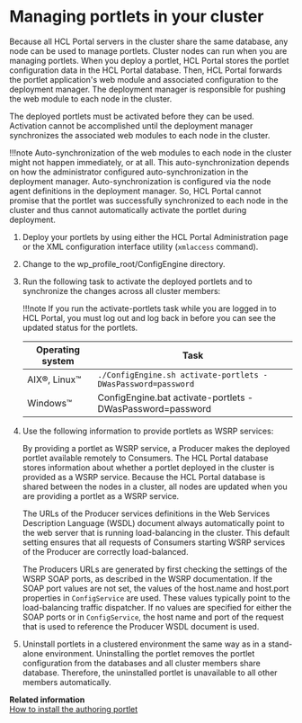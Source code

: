 # Managing portlets in your cluster

Because all HCL Portal servers in the cluster share the same database, any node can be used to manage portlets. Cluster nodes can run when you are managing portlets. When you deploy a portlet, HCL Portal stores the portlet configuration data in the HCL Portal database. Then, HCL Portal forwards the portlet application's web module and associated configuration to the deployment manager. The deployment manager is responsible for pushing the web module to each node in the cluster.

The deployed portlets must be activated before they can be used. Activation cannot be accomplished until the deployment manager synchronizes the associated web modules to each node in the cluster.

!!!note
    Auto-synchronization of the web modules to each node in the cluster might not happen immediately, or at all. This auto-synchronization depends on how the administrator configured auto-synchronization in the deployment manager. Auto-synchronization is configured via the node agent definitions in the deployment manager. So, HCL Portal cannot promise that the portlet was successfully synchronized to each node in the cluster and thus cannot automatically activate the portlet during deployment.

1.  Deploy your portlets by using either the HCL Portal Administration page or the XML configuration interface utility (`xmlaccess` command).

2.  Change to the wp_profile_root/ConfigEngine directory.

3.  Run the following task to activate the deployed portlets and to synchronize the changes across all cluster members:

    !!!note
        If you run the activate-portlets task while you are logged in to HCL Portal, you must log out and log back in before you can see the updated status for the portlets.

    |Operating system|Task|
    |----------------|----|
    |AIX®, Linux™|`./ConfigEngine.sh activate-portlets -DWasPassword=password`|
    |Windows™|ConfigEngine.bat activate-portlets -DWasPassword=password|

4.  Use the following information to provide portlets as WSRP services:

    By providing a portlet as WSRP service, a Producer makes the deployed portlet available remotely to Consumers. The HCL Portal database stores information about whether a portlet deployed in the cluster is provided as a WSRP service. Because the HCL Portal database is shared between the nodes in a cluster, all nodes are updated when you are providing a portlet as a WSRP service.

    The URLs of the Producer services definitions in the Web Services Description Language (WSDL) document always automatically point to the web server that is running load-balancing in the cluster. This default setting ensures that all requests of Consumers starting WSRP services of the Producer are correctly load-balanced.

    The Producers URLs are generated by first checking the settings of the WSRP SOAP ports, as described in the WSRP documentation. If the SOAP port values are not set, the values of the host.name and host.port properties in `ConfigService` are used. These values typically point to the load-balancing traffic dispatcher. If no values are specified for either the SOAP ports or in `ConfigService`, the host name and port of the request that is used to reference the Producer WSDL document is used.

5.  Uninstall portlets in a clustered environment the same way as in a stand-alone environment. Uninstalling the portlet removes the portlet configuration from the databases and all cluster members share database. Therefore, the uninstalled portlet is unavailable to all other members automatically.

**Related information**  
[How to install the authoring portlet](../../../../../manage_content/wcm/wcm_content_delivery/cfg_webcontent_auth_env/wcm_install_configtasks_authoringportlet.md)
